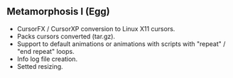 ## Metamorphosis I (Egg) 
* CursorFX / CursorXP conversion to Linux X11 cursors.
* Packs cursors converted (tar.gz).
* Support to default animations or animations with scripts with "repeat" / "end repeat" loops.
* Info log file creation.
* Setted resizing.
    
